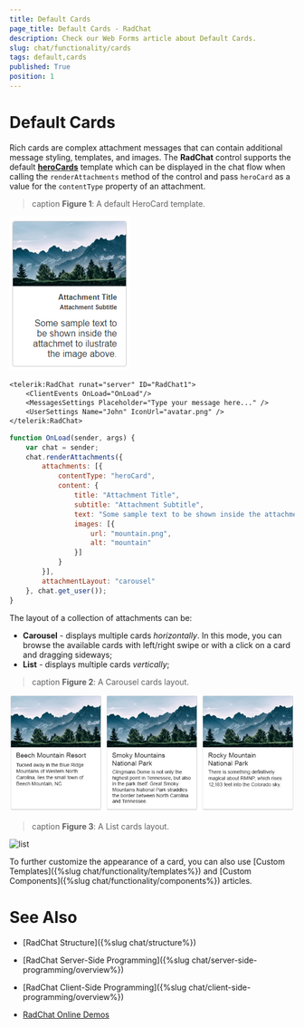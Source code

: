 ```yaml
---
title: Default Cards 
page_title: Default Cards - RadChat
description: Check our Web Forms article about Default Cards.
slug: chat/functionality/cards
tags: default,cards
published: True
position: 1
---
```


# Default Cards

Rich cards are complex attachment messages that can contain additional message styling, templates, and images. The **RadChat** control supports the default **[heroCards](https://docs.botframework.com/en-us/node/builder/chat-reference/classes/_botbuilder_d_.herocard.html)** template which can be displayed in the chat flow when calling the `renderAttachments` method of the control and pass `heroCard` as a value for the `contentType` property of an attachment.

>caption **Figure 1**: A default HeroCard template.

![chat with heroCard template](../images/chat-heroCard.png)


````ASPX
<telerik:RadChat runat="server" ID="RadChat1">
    <ClientEvents OnLoad="OnLoad"/>
    <MessagesSettings Placeholder="Type your message here..." />
    <UserSettings Name="John" IconUrl="avatar.png" />
</telerik:RadChat>
 ````

````JavaScript
function OnLoad(sender, args) {
    var chat = sender;
    chat.renderAttachments({
        attachments: [{
            contentType: "heroCard",
            content: {
                title: "Attachment Title",
                subtitle: "Attachment Subtitle",
                text: "Some sample text to be shown inside the attachment to illustrate the image above.",
                images: [{
                    url: "mountain.png",
                    alt: "mountain"
                }]
            }
        }],
        attachmentLayout: "carousel"
    }, chat.get_user());
}
````

The layout of a collection of attachments can be: 
* **Carousel** - displays multiple cards *horizontally*. In this mode, you can browse the available cards with left/right swipe or with a click on a card and dragging sideways;
* **List** - displays multiple cards *vertically*; 

>caption **Figure 2**: A Carousel cards layout.

![carousel](../images/chat-card-carousel.png)

>caption **Figure 3**: A List cards layout.

![list](../images/chat-card-list.png)

To further customize the appearance of a card, you can also use [Custom Templates]({%slug chat/functionality/templates%}) and [Custom Components]({%slug chat/functionality/components%}) articles.

# See Also

 * [RadChat Structure]({%slug chat/structure%})

 * [RadChat Server-Side Programming]({%slug chat/server-side-programming/overview%})

 * [RadChat Client-Side Programming]({%slug chat/client-side-programming/overview%})

 * [RadChat Online Demos](https://demos.telerik.com/aspnet-ajax/chat/overview/defaultcs.aspx)

 
